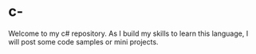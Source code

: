 # c-
Welcome to my c# repository. As I build my skills to learn this language, I will post some code samples or mini projects.

